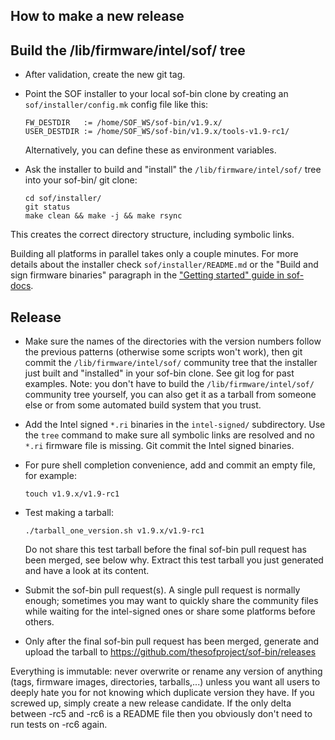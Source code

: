 How to make a new release
-------------------------

Build the /lib/firmware/intel/sof/ tree
---------------------------------------

- After validation, create the new git tag.

- Point the SOF installer to your local sof-bin clone by creating an
  `sof/installer/config.mk` config file like this:

      FW_DESTDIR   := /home/SOF_WS/sof-bin/v1.9.x/
      USER_DESTDIR := /home/SOF_WS/sof-bin/v1.9.x/tools-v1.9-rc1/

  Alternatively, you can define these as environment variables.

- Ask the installer to build and "install" the `/lib/firmware/intel/sof/` tree
  into your sof-bin/ git clone:

      cd sof/installer/
      git status
      make clean && make -j && make rsync

This creates the correct directory structure, including symbolic links.

Building all platforms in parallel takes only a couple minutes.  For
more details about the installer check `sof/installer/README.md` or the
"Build and sign firmware binaries" paragraph in the ["Getting started"
guide in
sof-docs](https://thesofproject.github.io/latest/getting_started/build-guide/build-from-scratch.html#step-3-build-and-sign-firmware-binaries).


Release
-------

- Make sure the names of the directories with the version numbers follow
  the previous patterns (otherwise some scripts won't work), then git
  commit the `/lib/firmware/intel/sof/` community tree that the
  installer just built and "installed" in your sof-bin clone. See git
  log for past examples. Note: you don't have to build the
  `/lib/firmware/intel/sof/` community tree yourself, you can also get
  it as a tarball from someone else or from some automated build system
  that you trust.

- Add the Intel signed `*.ri` binaries in the `intel-signed/`
  subdirectory. Use the `tree` command to make sure all symbolic links
  are resolved and no `*.ri` firmware file is missing. Git commit the
  Intel signed binaries.

- For pure shell completion convenience, add and commit an empty file,
  for example:

      touch v1.9.x/v1.9-rc1

- Test making a tarball:

      ./tarball_one_version.sh v1.9.x/v1.9-rc1

  Do not share this test tarball before the final sof-bin pull request
  has been merged, see below why. Extract this test tarball you just
  generated and have a look at its content.

- Submit the sof-bin pull request(s). A single pull request is normally
  enough; sometimes you may want to quickly share the community files
  while waiting for the intel-signed ones or share some platforms before
  others.

- Only after the final sof-bin pull request has been merged, generate
  and upload the tarball to
  https://github.com/thesofproject/sof-bin/releases

Everything is immutable: never overwrite or rename any version of
anything (tags, firmware images, directories, tarballs,...) unless you
want all users to deeply hate you for not knowing which duplicate
version they have. If you screwed up, simply create a new release
candidate. If the only delta between -rc5 and -rc6 is a README file then
you obviously don't need to run tests on -rc6 again.
